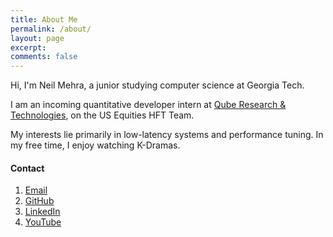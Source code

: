 ```yaml
---
title: About Me
permalink: /about/
layout: page
excerpt: 
comments: false
---
```


Hi, I'm Neil Mehra, a junior studying computer science at Georgia Tech. 

I am an incoming quantitative developer intern at [Qube Research & Technologies](https://www.qube-rt.com/), 
on the US Equities HFT Team.

My interests lie primarily in low-latency systems and performance tuning. In my free time, I enjoy watching K-Dramas.

#### Contact

1. [Email](mailto:neilmehra@outlook.com)
2. [GitHub](https://github.com/neilmehra/)
3. [LinkedIn](https://www.linkedin.com/in/nemehra/)
4. [YouTube](https://www.youtube.com/@neilmehra_)


